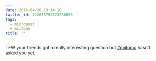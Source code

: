 ```yaml
---
date: 2016-04-20 13:14:18
twitter_id: 722835798723280896
tags:
  - micropost
  - miitomo
title: ''
---
```


TFW your friends got a really interesting question but [#miitomo](https://twitter.com/hashtag/miitomo) hasn't asked you yet.
